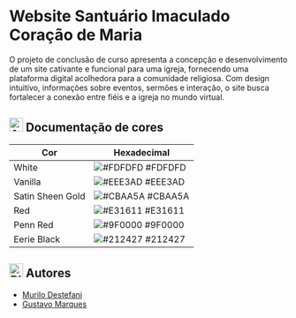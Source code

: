 # Website Santuário Imaculado Coração de Maria

O projeto de conclusão de curso apresenta a concepção e desenvolvimento de um site cativante e funcional para uma igreja, fornecendo uma plataforma digital acolhedora para a comunidade religiosa. Com design intuitivo, informações sobre eventos, sermões e interação, o site busca fortalecer a conexão entre fiéis e a igreja no mundo virtual.

## <img src="https://raw.githubusercontent.com/Tarikul-Islam-Anik/Animated-Fluent-Emojis/master/Emojis/Activities/Artist%20Palette.png" alt="Artist Palette" width="25" height="25" /> Documentação de cores

| Cor               | Hexadecimal                                                |
| ----------------- | ---------------------------------------------------------------- |
| White       | ![#FDFDFD](https://via.placeholder.com/10/fdfdfd?text=+) #FDFDFD |
| Vanilla       | ![#EEE3AD](https://via.placeholder.com/10/eee3ad?text=+) #EEE3AD |
| Satin Sheen Gold       | ![#CBAA5A](https://via.placeholder.com/10/cbaa5a?text=+) #CBAA5A |
| Red       | ![#E31611](https://via.placeholder.com/10/e31611?text=+) #E31611 |
| Penn Red       | ![#9F0000](https://via.placeholder.com/10/9f0000?text=+) #9F0000 |
| Eerie Black       | ![#212427](https://via.placeholder.com/10/212427?text=+) #212427 |



## <img src="https://raw.githubusercontent.com/Tarikul-Islam-Anik/Animated-Fluent-Emojis/master/Emojis/Objects/Black%20Nib.png" alt="Black Nib" width="25" height="25" /> Autores

- [Murilo Destefani](https://github.com/murilodestefani)
- [Gustavo Marques](https://github.com/GustavoMarquess)

